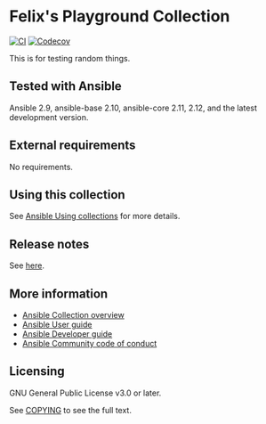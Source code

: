 # Felix's Playground Collection
[![CI](https://github.com/felixfontein/ansible-playground/workflows/CI/badge.svg?event=push)](https://github.com/felixfontein/ansible-playground/actions)
[![Codecov](https://img.shields.io/codecov/c/github/felixfontein/ansible-playground)](https://codecov.io/gh/felixfontein/ansible-playground)

This is for testing random things.

## Tested with Ansible

Ansible 2.9, ansible-base 2.10, ansible-core 2.11, 2.12, and the latest development version.

## External requirements

No requirements.

## Using this collection

See [Ansible Using collections](https://docs.ansible.com/ansible/latest/user_guide/collections_using.html) for more details.

## Release notes

See [here](https://github.com/felixfontein/ansible-playground/tree/main/CHANGELOG.rst).

## More information

- [Ansible Collection overview](https://github.com/ansible-collections/overview)
- [Ansible User guide](https://docs.ansible.com/ansible/latest/user_guide/index.html)
- [Ansible Developer guide](https://docs.ansible.com/ansible/latest/dev_guide/index.html)
- [Ansible Community code of conduct](https://docs.ansible.com/ansible/latest/community/code_of_conduct.html)

## Licensing

GNU General Public License v3.0 or later.

See [COPYING](https://www.gnu.org/licenses/gpl-3.0.txt) to see the full text.

